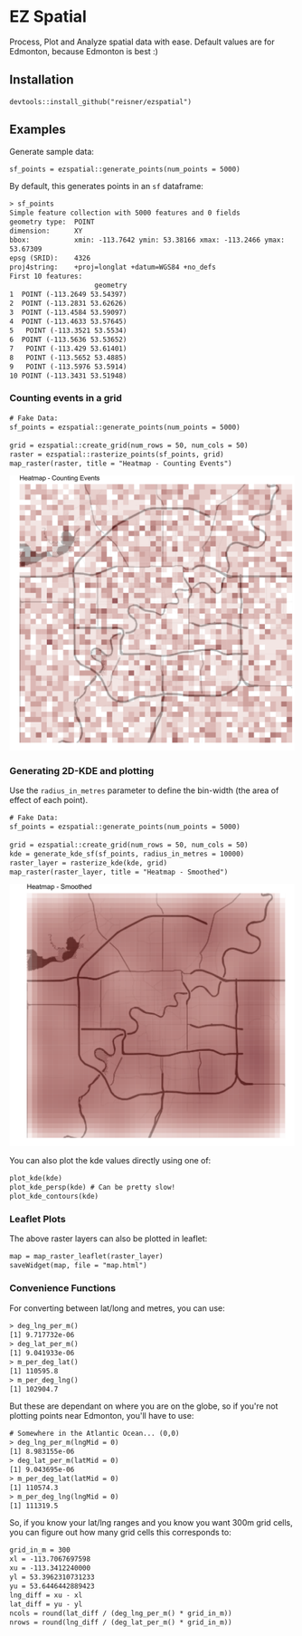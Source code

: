 # EZ Spatial

Process, Plot and Analyze spatial data with ease. Default values are for Edmonton, because Edmonton is best :)

## Installation

```
devtools::install_github("reisner/ezspatial")
```

## Examples

Generate sample data:

```
sf_points = ezspatial::generate_points(num_points = 5000)
```

By default, this generates points in an `sf` dataframe:
```
> sf_points
Simple feature collection with 5000 features and 0 fields
geometry type:  POINT
dimension:      XY
bbox:           xmin: -113.7642 ymin: 53.38166 xmax: -113.2466 ymax: 53.67309
epsg (SRID):    4326
proj4string:    +proj=longlat +datum=WGS84 +no_defs
First 10 features:
                     geometry
1  POINT (-113.2649 53.54397)
2  POINT (-113.2831 53.62626)
3  POINT (-113.4584 53.59097)
4  POINT (-113.4633 53.57645)
5   POINT (-113.3521 53.5534)
6  POINT (-113.5636 53.53652)
7   POINT (-113.429 53.61401)
8   POINT (-113.5652 53.4885)
9   POINT (-113.5976 53.5914)
10 POINT (-113.3431 53.51948)
```

### Counting events in a grid

```
# Fake Data:
sf_points = ezspatial::generate_points(num_points = 5000)

grid = ezspatial::create_grid(num_rows = 50, num_cols = 50)
raster = ezspatial::rasterize_points(sf_points, grid)
map_raster(raster, title = "Heatmap - Counting Events")
```

![Grid Counts](/image/gridcounts.png) <!-- .element height="50%" width="50%" -->


### Generating 2D-KDE and plotting

Use the `radius_in_metres` parameter to define the bin-width (the area of effect of each point).
```
# Fake Data:
sf_points = ezspatial::generate_points(num_points = 5000)

grid = ezspatial::create_grid(num_rows = 50, num_cols = 50)
kde = generate_kde_sf(sf_points, radius_in_metres = 10000)
raster_layer = rasterize_kde(kde, grid)
map_raster(raster_layer, title = "Heatmap - Smoothed")
```

![Grid Counts](/image/smoothed.png) <!-- .element height="50%" width="50%" -->

You can also plot the kde values directly using one of:

```
plot_kde(kde)
plot_kde_persp(kde) # Can be pretty slow!
plot_kde_contours(kde)
```

### Leaflet Plots

The above raster layers can also be plotted in leaflet:

```
map = map_raster_leaflet(raster_layer)
saveWidget(map, file = "map.html")
```

### Convenience Functions

For converting between lat/long and metres, you can use:

```
> deg_lng_per_m()
[1] 9.717732e-06
> deg_lat_per_m()
[1] 9.041933e-06
> m_per_deg_lat()
[1] 110595.8
> m_per_deg_lng()
[1] 102904.7
```

But these are dependant on where you are on the globe, so if you're not plotting points near Edmonton, you'll have to use:

```
# Somewhere in the Atlantic Ocean... (0,0)
> deg_lng_per_m(lngMid = 0)
[1] 8.983155e-06
> deg_lat_per_m(latMid = 0)
[1] 9.043695e-06
> m_per_deg_lat(latMid = 0)
[1] 110574.3
> m_per_deg_lng(lngMid = 0)
[1] 111319.5
```

So, if you know your lat/lng ranges and you know you want 300m grid cells, you can figure out how many grid cells this corresponds to:

```
grid_in_m = 300
xl = -113.7067697598
xu = -113.3412240000
yl = 53.3962310731233
yu = 53.6446442889423
lng_diff = xu - xl
lat_diff = yu - yl
ncols = round(lat_diff / (deg_lng_per_m() * grid_in_m))
nrows = round(lng_diff / (deg_lat_per_m() * grid_in_m))
```
